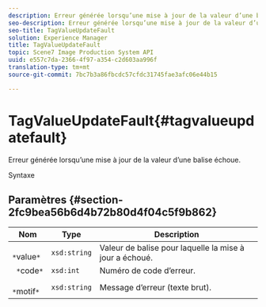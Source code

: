 ```yaml
---
description: Erreur générée lorsqu’une mise à jour de la valeur d’une balise échoue.
seo-description: Erreur générée lorsqu’une mise à jour de la valeur d’une balise échoue.
seo-title: TagValueUpdateFault
solution: Experience Manager
title: TagValueUpdateFault
topic: Scene7 Image Production System API
uuid: e557c7da-2366-4f97-a354-c2d603aa996f
translation-type: tm+mt
source-git-commit: 7bc7b3a86fbcdc57cfdc31745fae3afc06e44b15

---
```



# TagValueUpdateFault{#tagvalueupdatefault}

Erreur générée lorsqu’une mise à jour de la valeur d’une balise échoue.

Syntaxe

## Paramètres {#section-2fc9bea56b6d4b72b80d4f04c5f9b862}

| Nom | Type | Description |
|---|---|---|
| ` *`value`*` | `xsd:string` | Valeur de balise pour laquelle la mise à jour a échoué. |
| ` *`code`*` | `xsd:int` | Numéro de code d’erreur. |
| ` *`motif`*` | `xsd:string` | Message d’erreur (texte brut). |


